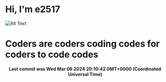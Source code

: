 # Hi, I'm e2517

![Alt Text](https://github.com/E2517/e2517/blob/master/images/background.gif)

# Coders are coders coding codes for coders to code codes

<h4 align="center">Last commit was Wed Mar 06 2024 20:10:42 GMT+0000 (Coordinated Universal Time)</h4>
